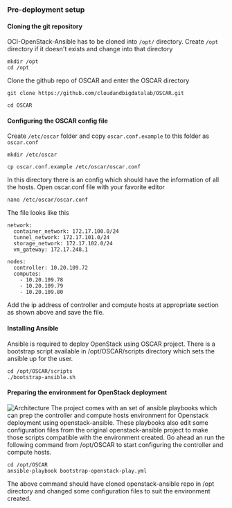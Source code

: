 

### Pre-deployment setup



#### Cloning the git repository
OCI-OpenStack-Ansible has to be cloned into ```/opt/``` directory. Create ```/opt``` directory if it doesn't exists and change into that directory

```
mkdir /opt
cd /opt
```

Clone the github repo of OSCAR and enter the OSCAR directory

```
git clone https://github.com/cloudandbigdatalab/OSCAR.git

cd OSCAR
```

#### Configuring the OSCAR config file

Create ```/etc/oscar``` folder and copy ```oscar.conf.example``` to this folder as ```oscar.conf```

```
mkdir /etc/oscar

cp oscar.conf.example /etc/oscar/oscar.conf
```

In this directory there is an config which should have the information of all the hosts. Open oscar.conf file with your favorite editor
```
nano /etc/oscar/oscar.conf
```
The file looks like this
```
network:
  container_network: 172.17.100.0/24
  tunnel_network: 172.17.101.0/24
  storage_network: 172.17.102.0/24
  vm_gateway: 172.17.248.1

nodes:
  controller: 10.20.109.72
  computes:
    - 10.20.109.78
    - 10.20.109.79
    - 10.20.109.80

```
Add the ip address of controller and compute hosts at appropriate section as shown above and save the file.

#### Installing Ansible 

Ansible is required to deploy OpenStack using OSCAR project. There is a bootstrap script available in /opt/OSCAR/scripts directory which sets the ansible up for the user.
```
cd /opt/OSCAR/scripts
./bootstrap-ansible.sh

```

#### Preparing the environment for OpenStack deployment

![Architecture](https://github.com/UTSA-OCI/OCI-OpenStack-Ansible/blob/master/Docs/Figures/Slide1.jpg "Architecture" )
The project comes with an set of ansible playbooks which can prep the controller and compute hosts environment for Openstack deployment using openstack-ansible. These playbooks also edit some configuration files from the original openstack-ansible project to make those scripts compatible with the environment created. Go ahead an run the following command from /opt/OSCAR to start configuring the controller and compute hosts.
```
cd /opt/OSCAR
ansible-playbook bootstrap-openstack-play.yml
```
The above command should have cloned openstack-ansible repo in /opt directory and changed some configuration files to suit the environment created.



